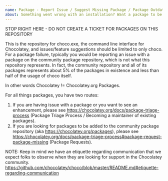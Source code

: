 ```yaml
---
name: Package - Report Issue / Suggest Missing Package / Package Outdated
about: Something went wrong with an installation? Want a package to be added to the community repository?
---
```


STOP RIGHT HERE - DO NOT CREATE A TICKET FOR PACKAGES ON THIS REPOSITORY

This is the repository for choco.exe, the command line interface for Chocolatey, and issues/feature suggestions should be limited to only choco. For a package failure, typically you would be reporting an issue with a package on the community package repository, which is not what this repository represents. In fact, the community repository and all of its packages represents about 5% of the packages in existence and less than half of the usage of choco itself.

  In other words Chocolatey != Chocolatey.org Packages.

For all things packages, you have two routes:

1. If you are having issue with a package or you want to see an enhancement, please see https://chocolatey.org/docs/package-triage-process (Package Triage Process / Becoming a maintainer of existing packages).
2. If you are looking for packages to be added to the community package repository (aka https://chocolatey.org/packages), please see https://chocolatey.org/docs/package-triage-process#package-request-package-missing (Package Requests).



NOTE: Keep in mind we have an etiquette regarding communication that we expect folks to observe when they are looking for support in the Chocolatey community. https://github.com/chocolatey/choco/blob/master/README.md#etiquette-regarding-communication